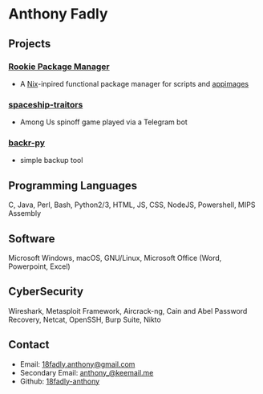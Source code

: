 # Anthony Fadly

## Projects

### [Rookie Package Manager](https://github.com/18fadly-anthony/rookie)

- A [Nix](https://nixos.org)-inpired functional package manager for scripts and [appimages](https://appimage.org/)

### [spaceship-traitors](https://github.com/18fadly-anthony/spaceship-traitors)

- Among Us spinoff game played via a Telegram bot

### [backr-py](https://github.com/18fadly-anthony/backr-py)

- simple backup tool

## Programming Languages

C, Java, Perl, Bash, Python2/3, HTML, JS, CSS, NodeJS, Powershell, MIPS Assembly

## Software

Microsoft Windows, macOS, GNU/Linux, Microsoft Office (Word, Powerpoint, Excel)

## CyberSecurity

Wireshark, Metasploit Framework, Aircrack-ng, Cain and Abel Password Recovery, Netcat, OpenSSH, Burp Suite, Nikto

## Contact

- Email: [18fadly.anthony@gmail.com](mailto:18fadly.anthony@gmail.com)
- Secondary Email: [anthony_@keemail.me](mailto:anthony_@keemail.me)
- Github: [18fadly-anthony](https://github.com/18fadly-anthony)

